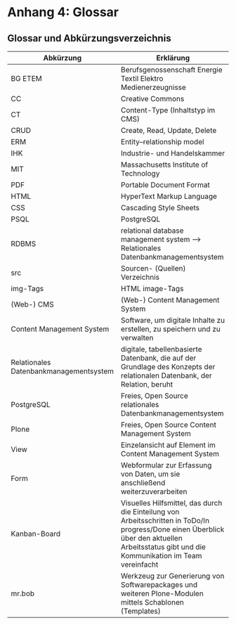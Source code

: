 # Anhang 4: Glossar

## Glossar und Abkürzungsverzeichnis 

| Abkürzung  | Erklärung                                                                       |
|------------|---------------------------------------------------------------------------------|
| BG ETEM    | Berufsgenossenschaft Energie Textil Elektro Medienerzeugnisse                   |
| CC         | Creative Commons                                                                |
| CT         | Content-Type (Inhaltstyp im CMS)                                                              |
| CRUD       | Create, Read, Update, Delete                                                    |
| ERM        | Entity–relationship model                                                       |
| IHK        | Industrie- und Handelskammer                                                    |
| MIT        | Massachusetts Institute of Technology                                           |
| PDF        | Portable Document Format                                                        |
| HTML       | HyperText Markup Language                                                       |
| CSS        | Cascading Style Sheets                                                          |
| PSQL       | PostgreSQL                                                                      |
| RDBMS      | relational database management system —> Relationales Datenbankmanagementsystem |
| src        | Sourcen- (Quellen) Verzeichnis                                                  |
| img-Tags   | HTML image-Tags                                                                 |
| (Web-) CMS | (Web-) Content Management System                                                |
| Content Management System | Software, um digitale Inhalte zu erstellen, zu speichern und zu verwalten|
| Relationales Datenbankmanagementsystem|digitale, tabellenbasierte Datenbank, die auf der Grundlage des Konzepts der relationalen Datenbank, der Relation, beruht|
| PostgreSQL | Freies, Open Source relationales Datenbankmanagementsystem                      |
| Plone      | Freies, Open Source Content Management System                                   |
| View       | Einzelansicht auf Element im Content Management System                          |
| Form       | Webformular zur Erfassung von Daten, um sie anschließend weiterzuverarbeiten    |
|Kanban-Board| Visuelles Hilfsmittel, das durch die Einteilung von Arbeitsschritten in ToDo/In progress/Done einen Überblick über den aktuellen Arbeitsstatus gibt und die Kommunikation im Team vereinfacht|
| mr.bob     | Werkzeug zur Generierung von Softwarepackages und weiteren Plone-Modulen mittels Schablonen (Templates)|
